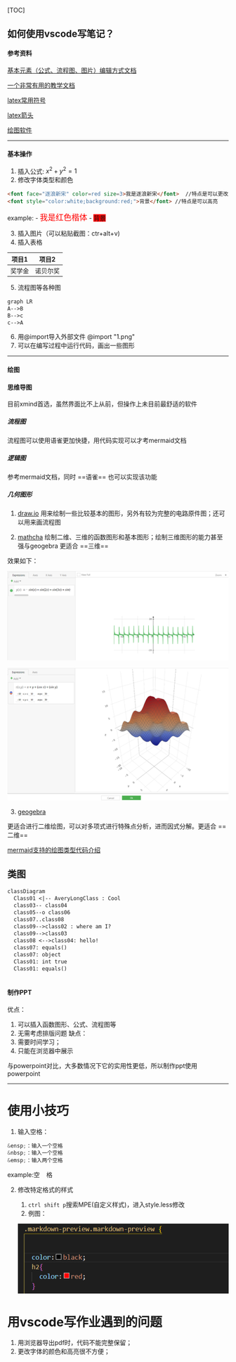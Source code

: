 [TOC]
## 如何使用vscode写笔记？

#### 参考资料

 [基本元素（公式、流程图、图片）编辑方式文档](https://shd101wyy.github.io/markdown-preview-enhanced/#/zh-cn/diagrams?id=flow-charts)

 [一个非常有用的教学文档](https://orangex4.cool/post/notes-in-markdown/#%E4%BF%AE%E6%94%B9%E9%A2%84%E8%A7%88%E7%AA%97%E5%8F%A3%E8%83%8C%E6%99%AF-%E9%80%89%E5%81%9A)
 
 [latex常用符号](https://blog.csdn.net/ViatorSun/article/details/82826664?ops_request_misc=%257B%2522request%255Fid%2522%253A%2522162306595616780261931583%2522%252C%2522scm%2522%253A%252220140713.130102334..%2522%257D&request_id=162306595616780261931583&biz_id=0&utm_medium=distribute.pc_search_result.none-task-blog-2~all~top_positive~default-1-82826664.pc_search_result_before_js&utm_term=latex&spm=1018.2226.3001.4187)
 
 [latex箭头](https://blog.csdn.net/Artoria_QZH/article/details/103310704)

 [绘图软件](https://zhuanlan.zhihu.com/p/496086808)

---
#### 基本操作
 1. 插入公式: $x^2+y^2=1$
 2. 修改字体类型和颜色
   ```markdown
  <font face="逐浪新宋" color=red size=3>我是逐浪新宋</font>  //特点是可以更改大小
  <font style="color:white;background:red;">背景</font> //特点是可以高亮
   ```
   example: 
    - <font face="楷体" color=red size=4>我是红色楷体</font>
    - <font style="face:'楷体'；color:white;background:red;">背景</font>

 3. 插入图片（可以粘贴截图：ctr+alt+v)
 4. 插入表格
   
  |项目1|项目2|
  |-|-|
  |奖学金|诺贝尔奖|

 5. 流程图等各种图
   ```mermaid
   graph LR
   A-->B
   B-->c
   c-->A
   ```
 6. 用@import导入外部文件
      @import "1.png"
1. 可以在编写过程中运行代码，画出一些图形
---


#### 绘图
#### 思维导图 

目前xmind首选，虽然界面比不上从前，但操作上未目前最舒适的软件

##### 流程图
流程图可以使用语雀更加快捷，用代码实现可以才考mermaid文档

##### 逻辑图
参考mermaid文档，同时 ==语雀== 也可以实现该功能

##### 几何图形
1. [draw.io](https://app.diagrams.net/)
用来绘制一些比较基本的图形，另外有较为完整的电路原件图；还可以用来画流程图

2. [mathcha](https://www.mathcha.io/editor)
绘制二维、三维的函数图形和基本图形；绘制三维图形的能力甚至强与geogebra
更适合 ==三维==

效果如下：

![](images/2022-06-05-22-19-53.png)

![](images/2022-06-05-22-20-38.png)

3. [geogebra](https://www.geogebra.org/)

更适合进行二维绘图，可以对多项式进行特殊点分析，进而因式分解。更适合 ==二维==





[mermaid支持的绘图类型代码介绍](https://mermaid-js.github.io/mermaid/#/)
## 类图


```mermaid
classDiagram 
  Class01 <|-- AveryLongClass : Cool
  class03-- class04
  class05--o class06
  class07..class08
  class09-->class02 : where am I?
  class09-->class03
  class08 <-->class04: hello!
  class07: equals()
  class07: object
  Class01: int true
  Class01: equals()
  
```

#### 制作PPT
优点：
1. 可以插入函数图形、公式、流程图等
2. 无需考虑排版问题
缺点：
1. 需要时间学习；
2. 只能在浏览器中展示
   

与powerpoint对比，大多数情况下它的实用性更低，所以制作ppt使用powerpoint

---

# 使用小技巧
1. 输入空格：
  ```c
  &ensp;：输入一个空格
  &nbsp;：输入一个空格
  &emsp;：输入两个空格
  ```
  example:空 &ensp; 格

2. 修改特定格式的样式
   1. `ctrl shift p`搜索MPE(自定义样式)，进入style.less修改
   2. 例图：

    ![](images/2022-06-01-20-02-13.png)


# 用vscode写作业遇到的问题
1. 用浏览器导出pdf时，代码不能完整保留；
2. 更改字体的颜色和高亮很不方便；